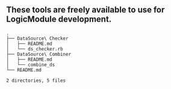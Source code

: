 ## These tools are freely available to use for LogicModule development.

```
.
├── DataSource\ Checker
│   ├── README.md
│   └── ds_checker.rb
├── DataSource\ Combiner
│   ├── README.md
│   └── combine_ds
└── README.md

2 directories, 5 files
```
